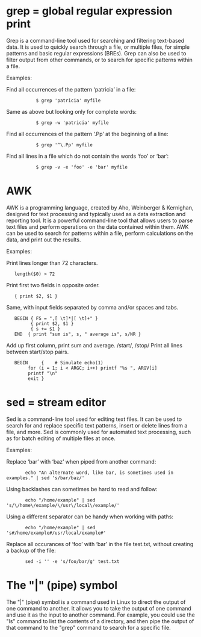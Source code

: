 # grep = global regular expression print
Grep is a command-line tool used for searching and filtering text-based data. It is used to quickly search through a file, or multiple files, for simple patterns and basic regular expressions (BREs). Grep can also be used to filter output from other commands, or to search for specific patterns within a file.

Examples:

Find all occurrences of the pattern ‘patricia’ in a file:

               $ grep 'patricia' myfile

   Same as above but looking only for complete words:

               $ grep -w 'patricia' myfile

   Find all occurrences of the pattern ‘.Pp’ at the beginning of a line:

               $ grep '^\.Pp' myfile

   Find all lines in a file which do not contain the words ‘foo’ or ‘bar’:

               $ grep -v -e 'foo' -e 'bar' myfile
        
        
#  AWK
AWK is a programming language, created by Aho, Weinberger & Kernighan, designed for text processing and typically used as a data extraction and reporting tool. It is a powerful command-line tool that allows users to parse text files and perform operations on the data contained within them. AWK can be used to search for patterns within a file, perform calculations on the data, and print out the results.

Examples:
       
       
   Print lines longer than 72 characters.
       
       length($0) > 72
   Print first two fields in opposite order.
       
       { print $2, $1 }
   
   Same, with input fields separated by comma and/or spaces and
              tabs.
              
       BEGIN { FS = ",[ \t]*|[ \t]+" }
             { print $2, $1 }
             { s += $1 }
       END  { print "sum is", s, " average is", s/NR }

   Add up first column, print sum and average.
              /start/, /stop/
              Print all lines between start/stop pairs.

       BEGIN     {    # Simulate echo(1)
            for (i = 1; i < ARGC; i++) printf "%s ", ARGV[i]
            printf "\n"
            exit }
# sed = stream editor
Sed is a command-line tool used for editing text files. It can be used to search for and replace specific text patterns, insert or delete lines from a file, and more. Sed is commonly used for automated text processing, such as for batch editing of multiple files at once.

Examples:

   Replace ‘bar’ with ‘baz’ when piped from another command:

           echo "An alternate word, like bar, is sometimes used in examples." | sed 's/bar/baz/'

   Using backlashes can sometimes be hard to read and follow:

           echo "/home/example" | sed  's/\/home\/example/\/usr\/local\/example/'

   Using a different separator can be handy when working with paths:

           echo "/home/example" | sed 's#/home/example#/usr/local/example#'

   Replace all occurances of ‘foo’ with ‘bar’ in the file test.txt, without
     creating a backup of the file:

           sed -i '' -e 's/foo/bar/g' test.txt
#            The "|" (pipe) symbol
The "|" (pipe) symbol is a command used in Linux to direct the output of one command to another. It allows you to take the output of one command and use it as the input to another command. 
For example, you could use the "ls" command to list the contents of a directory, and then pipe the output of that command to the "grep" command to search for a specific file.